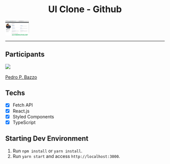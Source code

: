<h1 align="center">
UI Clone - Github
</h1>

<img src="https://github.com/pedropbazzo/github/blob/master/public/github.png" width="75px;"/>
<hr>

## Participants

[<img src="https://avatars0.githubusercontent.com/u/32115702?s=460&u=18b6f3c1f7fb02331ad007fd21a6fdd1c2105790&v=4" width="75px;"/>](https://github.com/pedropbazzo)

[Pedro P. Bazzo](https://github.com/pedropbazzo)

## Techs

- [x] Fetch API
- [x] React.js
- [x] Styled Components
- [x] TypeScript

## Starting Dev Environment

1. Run `npm install` or `yarn install`.<br />
2. Run `yarn start` and access `http://localhost:3000`.<br />

